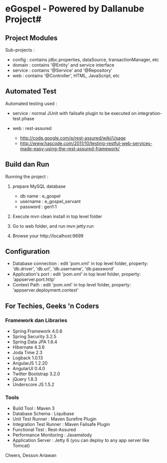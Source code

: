 # eGospel - Powered by Dallanube Project#

## Project Modules ##

Sub-projects : 

* config : contains jdbc.properties, dataSource, transactionManager, etc
* domain : contains '@Entity' and service interface
* service : contains '@Service' and '@Repository'
* web : contains '@Controller', HTML, JavaScript, etc


## Automated Test ##

Automated testing used : 

* service : normal JUnit with failsafe plugin to be executed on integration-test phase

* web : rest-assured

	* http://code.google.com/p/rest-assured/wiki/Usage 
	* http://www.hascode.com/2011/10/testing-restful-web-services-made-easy-using-the-rest-assured-framework/ 

## Build dan Run ##

Running the project : 

1. prepare MySQL database
    * db name : e_gospel 
    * username : e_gospel_servant 
    * password : gen1:1

2. Execute mvn clean install in top level folder
3. Go to web folder, and run mvn jetty:run
4. Browse your http://localhost:9699

## Configuration ##

* Database connection : edit 'pom.xml' in top level folder, property: 'db.driver', 'db.url', 'db.username', 'db.password'
* Application's port : edit 'pom.xml' in top level folder, property: 'appserver.port.http'
* Context Path : edit 'pom.xml' in top level folder, property: 'appserver.deployment.context'

## For Techies, Geeks 'n Coders ##

### Framework dan Libraries ###

* Spring Framework 4.0.6
* Spring Security 3.2.5
* Spring Data JPA 1.6.4
* Hibernate 4.3.6
* Joda Time 2.3
* Logback 1.0.13
* AngularJS 1.2.20
* AngularUI 0.4.0
* Twitter Bootstrap 3.2.0
* jQuery 1.8.3
* Underscore JS 1.5.2

### Tools ###

* Build Tool : Maven 3
* Database Schema : Liquibase
* Unit Test Runner : Maven Surefire Plugin
* Integration Test Runner : Maven Failsafe Plugin
* Functional Test : Rest-Assured
* Performance Monitoring : Javamelody
* Application Server : Jetty 6 (you can deploy to any app server like Tomcat)

Cheers,
Desson Ariawan
